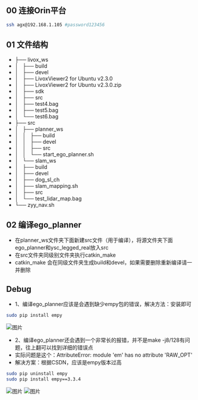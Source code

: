 ## 00 连接Orin平台
```bash
ssh agx@192.168.1.105 #password123456
```
## 01 文件结构
- ├── livox_ws
- │   ├── build
- │   ├── devel
- │   ├── LivoxViewer2 for Ubuntu v2.3.0
- │   ├── LivoxViewer2 for Ubuntu v2.3.0.zip
- │   ├── sdk
- │   ├── src
- │   ├── test4.bag
- │   ├── test5.bag
- │   └── test6.bag
- ├── src
- │   ├── planner_ws
- │   │   ├── build
- │   │   ├── devel
- │   │   ├── src
- │   │   └── start_ego_planner.sh
- │   └── slam_ws
- │       ├── build
- │       ├── devel
- │       ├── dog_sl_ch
- │       ├── slam_mapping.sh
- │       ├── src
- │       └── test_lidar_map.bag
- └── zyy_nav.sh

## 02 编译ego_planner
- 在planner_ws文件夹下面新建src文件（用于编译），将源文件夹下面ego_planner和ysc_legged_real放入src
- 在src文件夹同级别文件夹执行catkin_make
- catkin_make 会在同级文件夹生成build和devel，如果需要删除重新编译请一并删除



## Debug
- 1、编译ego_planner应该是会遇到缺少empy包的错误，解决方法：安装即可
```bash
sudo pip install empy
```
![图片](https://github.com/user-attachments/assets/6eb3bd35-8400-479c-aab9-c731ef6f25aa)

- 2、编译ego_planner还会遇到一个非常长的报错，并不是make -j8/128有问题，往上翻可以找到详细的错误点
- 实际问题是这个：AttributeError: module 'em' has no attribute 'RAW_OPT'
- 解决方案：根据CSDN，应该是empy版本过高
```bash
sudo pip uninstall empy
sudo pip install empy==3.3.4
```
![图片](https://github.com/user-attachments/assets/be81f7d7-5afa-4ad8-b17d-bcd7900eae1c)
![图片](https://github.com/user-attachments/assets/6d5906d7-3a6f-49c6-935e-968da7559a83)
